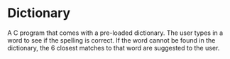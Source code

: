 # Dictionary
A C program that comes with a pre-loaded dictionary.  The user types in a word to see if the spelling is correct.  If the word cannot be found in the dictionary, the 6 closest matches to that word are suggested to the user.
